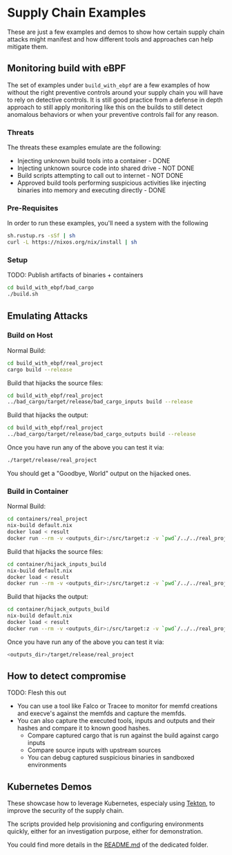 # Supply Chain Examples

These are just a few examples and demos to show how certain supply chain attacks might manifest and how different tools and approaches can help mitigate them.

## Monitoring build with eBPF

The set of examples under `build_with_ebpf` are a few examples of how without the right preventive controls around your supply chain you will have to rely on detective controls. It is still good practice from a defense in depth approach to still apply monitoring like this on the builds to still detect anomalous behaviors or when your preventive controls fail for any reason.

### Threats

The threats these examples emulate are the following:

* Injecting unknown build tools into a container - DONE
* Injecting unknown source code into shared drive - NOT DONE
* Build scripts attempting to call out to internet - NOT DONE
* Approved build tools performing suspicious activities like injecting binaries into memory and executing directly - DONE

### Pre-Requisites

In order to run these examples, you'll need a system with the following

```bash
sh.rustup.rs -sSf | sh
curl -L https://nixos.org/nix/install | sh
```

### Setup

TODO: Publish artifacts of binaries + containers

```bash
cd build_with_ebpf/bad_cargo
./build.sh
```

## Emulating Attacks

### Build on Host

Normal Build:

```bash
cd build_with_ebpf/real_project
cargo build --release
```

Build that hijacks the source files:

```bash
cd build_with_ebpf/real_project
../bad_cargo/target/release/bad_cargo_inputs build --release
```

Build that hijacks the output:

```bash
cd build_with_ebpf/real_project
../bad_cargo/target/release/bad_cargo_outputs build --release
```

Once you have run any of the above you can test it via:

```bash
./target/release/real_project
```

You should get a "Goodbye, World" output on the hijacked ones.

### Build in Container


Normal Build:

```bash
cd containers/real_project
nix-build default.nix
docker load < result
docker run --rm -v <outputs_dir>:/src/target:z -v `pwd`/../../real_project:/src:z real_project:<hash>
```

Build that hijacks the source files:

```bash
cd container/hijack_inputs_build
nix-build default.nix
docker load < result
docker run --rm -v <outputs_dir>:/src/target:z -v `pwd`/../../real_project:/src:z real_project:<hash>
```

Build that hijacks the output:

```bash
cd container/hijack_outputs_build
nix-build default.nix
docker load < result
docker run --rm -v <outputs_dir>:/src/target:z -v `pwd`/../../real_project:/src:z real_project:<hash>
```

Once you have run any of the above you can test it via:

```bash
<outputs_dir>/target/release/real_project
```

## How to detect compromise

TODO: Flesh this out

* You can use a tool like Falco or Tracee to monitor for memfd creations and execve's against the memfds and capture the memfds.
* You can also capture the executed tools, inputs and outputs and their hashes and compare it to known good hashes.
    * Compare captured cargo that is run against the build against cargo inputs
    * Compare source inputs with upstream sources
    * You can debug captured suspicious binaries in sandboxed environments

## Kubernetes Demos

These showcase how to leverage Kubernetes, especialy using [Tekton], to improve
the security of the supply chain.

The scripts provided help provisioning and configuring environments quickly,
either for an investigation purpose, either for demonstration.

You could find more details in the [README.md](kubernetes/README.md) of the
dedicated folder.



[Tekton]: https://tekton.dev/
